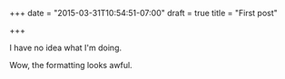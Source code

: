 +++
date = "2015-03-31T10:54:51-07:00"
draft = true
title = "First post"

+++

I have no idea what I'm doing.

Wow, the formatting looks awful.
